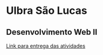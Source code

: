 # Ulbra São Lucas

## Desenvolvimento Web II

[Link para entrega das atividades](https://forms.gle/UtGqg1a7zZHBxQGU9)
